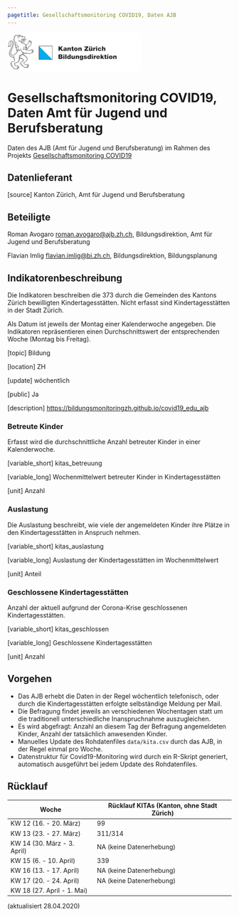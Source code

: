```yaml
---
pagetitle: Gesellschaftsmonitoring COVID19, Daten AJB
---
```


![](https://github.com/bildungsmonitoringZH/bildungsmonitoringZH.github.io/raw/master/assets/ktzh_bi_logo_de-300x88.jpg)

# Gesellschaftsmonitoring COVID19, Daten Amt für Jugend und Berufsberatung 

Daten des AJB (Amt für Jugend und Berufsberatung) im Rahmen des Projekts [Gesellschaftsmonitoring COVID19](https://statistikzh.github.io/covid19monitoring/)

## Datenlieferant

[source] Kanton Zürich, Amt für Jugend und Berufsberatung 

## Beteiligte

Roman Avogaro <roman.avogaro@ajb.zh.ch>, Bildungsdirektion, Amt für Jugend und Berufsberatung

Flavian Imlig <flavian.imlig@bi.zh.ch>, Bildungsdirektion, Bildungsplanung

## Indikatorenbeschreibung

Die Indikatoren beschreiben die 373 durch die Gemeinden des Kantons Zürich bewilligten Kindertagesstätten. Nicht erfasst sind Kindertagesstätten in der Stadt Zürich.

Als Datum ist jeweils der Montag einer Kalenderwoche angegeben. Die Indikatoren repräsentieren einen Durchschnittswert der entsprechenden Woche (Montag bis Freitag).

[topic] Bildung

[location] ZH

[update] wöchentlich

[public] Ja

[description] https://bildungsmonitoringzh.github.io/covid19_edu_ajb

### Betreute Kinder

Erfasst wird die durchschnittliche Anzahl betreuter Kinder in einer Kalenderwoche.

[variable_short] kitas_betreuung

[variable_long] Wochenmittelwert betreuter Kinder in Kindertagesstätten

[unit] Anzahl

### Auslastung

Die Auslastung beschreibt, wie viele der angemeldeten Kinder ihre Plätze in den Kindertagesstätten in Anspruch nehmen.

[variable_short] kitas_auslastung

[variable_long] Auslastung der Kindertagesstätten im Wochenmittelwert

[unit] Anteil

### Geschlossene Kindertagesstätten

Anzahl der aktuell aufgrund der Corona-Krise geschlossenen Kindertagesstätten.

[variable_short] kitas_geschlossen

[variable_long] Geschlossene Kindertagesstätten 

[unit] Anzahl

## Vorgehen

* Das AJB erhebt die Daten in der Regel wöchentlich telefonisch, oder durch die Kindertagesstätten erfolgte selbständige Meldung per Mail.
* Die Befragung findet jeweils an verschiedenen Wochentagen statt um die traditionell unterschiedliche Inanspruchnahme auszugleichen.
* Es wird abgefragt: Anzahl an diesem Tag der Befragung angemeldeten Kinder, Anzahl der tatsächlich anwesenden Kinder.
* Manuelles Update des Rohdatenfiles `data/kita.csv` durch das AJB, in der Regel einmal pro Woche.
* Datenstruktur für Covid19-Monitoring wird durch ein R-Skript generiert, automatisch ausgeführt bei jedem Update des Rohdatenfiles.

## Rücklauf

Woche | Rücklauf KITAs (Kanton, ohne Stadt Zürich)
----- | -----
KW 12 (16. - 20. März) | 99
KW 13 (23. - 27. März) | 311/314
KW 14 (30. März - 3. April) | NA (keine Datenerhebung)
KW 15 (6. - 10. April) | 339  
KW 16 (13. - 17. April) | NA (keine Datenerhebung)
KW 17 (20. - 24. April) | NA (keine Datenerhebung)
KW 18 (27. April - 1. Mai)| 

(aktualisiert 28.04.2020)
